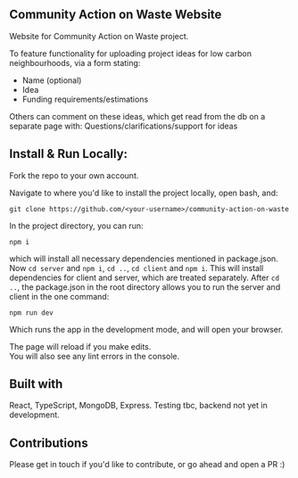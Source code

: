 ## Community Action on Waste Website
Website for Community Action on Waste project. 

To feature functionality for uploading project ideas for low carbon neighbourhoods, via a form stating:
  - Name (optional)
  - Idea
  - Funding requirements/estimations

Others can comment on these ideas, which get read from the db on a separate page with:
Questions/clarifications/support for ideas

## Install & Run Locally:

Fork the repo to your own account.

Navigate to where you'd like to install the project locally, open bash, and:
```
git clone https://github.com/<your-username>/community-action-on-waste
```

In the project directory, you can run:
```
npm i
```
which will install all necessary dependencies mentioned in package.json.
Now `cd server` and `npm i`, `cd ..`, `cd client` and `npm i`.
This will install dependencies for client and server, which are treated separately. After `cd ..`, the package.json in the root directory allows you to run the server and client in the one command:
```
npm run dev
```
Which runs the app in the development mode, and will open your browser.<br />

The page will reload if you make edits.<br />
You will also see any lint errors in the console.

## Built with
React, TypeScript, MongoDB, Express.
Testing tbc, backend not yet in development.
  
## Contributions
Please get in touch if you'd like to contribute, or go ahead and open a PR :) 

